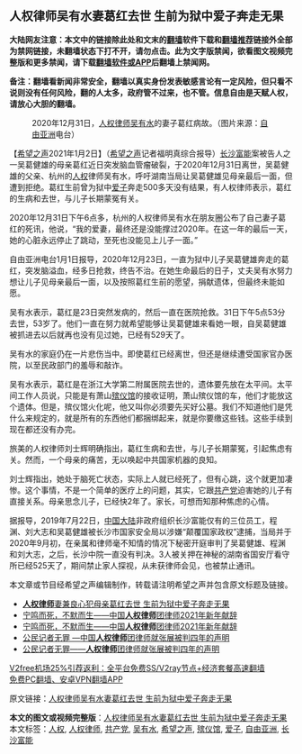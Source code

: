  <h2>人权律师吴有水妻葛红去世 生前为狱中爱子奔走无果</h2> <p class="notice"><b>大陆网友注意：本文中的链接除此处和文末的<a href="https://github.com/bannedbook/fanqiang" >翻墙</a>软件下载和<a href="https://github.com/killgcd/justmysocks/blob/master/README.md">翻墙推荐</a>链接外全部为禁网链接，未翻墙状态下打不开，请勿点击。此为文字版禁闻，欲看图文视频完整版和更多禁闻，请下载<a href="https://github.com/bannedbook/fanqiang">翻墙软件或APP</a>后翻墙上禁闻网。</p><p>备注：翻墙看新闻非常安全，翻墙以真实身份发表敏感言论有一定风险，但只看不说则没有任何风险，翻的人太多，政府管不过来，也不管。信息自由是天赋人权，请放心大胆的翻墙。</b></p>  <div class="entry"> <figure> <p><figcaption>2020年12月31日，<a href="https://www.bannedbook.org/bnews/tag/%e4%ba%ba%e6%9d%83%e5%be%8b%e5%b8%88/" class="st_tag internal_tag" rel="tag" title="标签 人权律师 下的日志">人权律师</a><a href="https://www.bannedbook.org/bnews/tag/%e5%90%b4%e6%9c%89%e6%b0%b4/" class="st_tag internal_tag" rel="tag" title="标签 吴有水 下的日志">吴有水</a>的妻子葛红病故。（图片来源：<a href="https://www.bannedbook.org/bnews/tag/%e8%87%aa%e7%94%b1%e4%ba%9a%e6%b4%b2/" class="st_tag internal_tag" rel="tag" title="标签 自由亚洲 下的日志">自由亚洲</a>电台）</figcaption></figure> <p>【<span class='wp_keywordlink_affiliate'><a href="https://www.soundofhope.org" title="希望之声" target="_blank">希望之声</a></span>2021年1月2日】（<a href="https://www.bannedbook.org/bnews/tag/%e5%b8%8c%e6%9c%9b%e4%b9%8b%e5%a3%b0/" class="st_tag internal_tag" rel="tag" title="标签 希望之声 下的日志">希望之声</a>记者福明真综合报导）<a href="https://www.bannedbook.org/bnews/tag/%E9%95%BF%E6%B2%99%E5%AF%8C%E8%83%BD/" class="st_tag internal_tag" rel="tag" title="标签 长沙富能 下的日志">长沙富能</a>案被告人之一吴葛健雄的母亲葛红近日突发脑血管瘤破裂，于2020年12月31日离世，吴葛健雄的父亲、杭州的<a href="https://www.bannedbook.org/bnews/tag/%e4%ba%ba%e6%9d%83/" class="st_tag internal_tag" rel="tag" title="标签 人权 下的日志">人权</a>律师吴有水，呼吁湖南当局让吴葛健雄见母亲最后一面，但遭到拒绝。葛红生前曾为狱中<a href="https://www.bannedbook.org/bnews/tag/%E7%88%B1%E5%AD%90/" class="st_tag internal_tag" rel="tag" title="标签 爱子 下的日志">爱子</a>奔走500多天没有结果，有人权律师表示，葛红的生病和去世，与儿子长期蒙冤有关。</p> <p>2020年12月31日下午6点多，杭州的人权律师吴有水在朋友圈公布了自己妻子葛红的死讯，他说，“我的爱妻，最终还是没能撑过2020年。在这一年的最后一天，她的心脏永远停止了跳动，至死也没能见上儿子一面。”</p>  <p>自由亚洲电台1月1日报导，2020年12月23日，一直为狱中儿子吴葛健雄奔走的葛红，突发脑溢血，经多日抢救，终告不治。在她生命最后的日子，丈夫吴有水努力想让儿子见母亲最后一面，以及按照葛红生前的愿望，捐献遗体，但最终未能如愿。</p> <p>吴有水表示，葛红是23日突然发病的，然后一直在医院抢救。31日下午5点53分去世，53岁了。他们一直在努力就希望能够让吴葛健雄来看她一眼，自吴葛健雄被抓进去以后就再也没有见过她，已经有529天了。</p>  <p>吴有水的家庭仍在一片悲伤当中。即使葛红已经离世，但还是继续遭受国家官办医院，以至民政部门的羞辱和敲诈。</p> <p>吴有水表示，葛红是在浙江大学第二附属医院去世的，遗体要先放在太平间。太平间工作人员说，只能是有萧山<a href="https://www.bannedbook.org/bnews/tag/%E6%AE%A1%E4%BB%AA%E9%A6%86/" class="st_tag internal_tag" rel="tag" title="标签 殡仪馆 下的日志">殡仪馆</a>的接收证明，萧山殡仪馆的车，他们才能放这个遗体。但是，殡仪馆火化呢，他又叫你必须要先买好公墓。我们不知道他们是凭什么来规定的，就是所有的东西他们都捆绑起来，就是你要缴这些钱。这些手续到现在都还没有办完。</p>  <p>旅美的人权律师刘士辉明确指出，葛红生病和去世，与儿子长期蒙冤，引起焦虑有关。然而，一个母亲的痛苦，无以唤起中共国家机器的良知。</p> <p>刘士辉指出，她处于脑死亡状态，实际上人就已经死了，但有心跳，这个就更加凄惨。这个事情，不是一个简单的医疗上的问题，其实，它跟<a href="https://www.bannedbook.org/bnews/tag/%e5%85%b1%e4%ba%a7%e5%85%9a/" class="st_tag internal_tag" rel="tag" title="标签 共产党 下的日志">共产党</a>迫害她的儿子有直接关系。母亲思念儿子，已经快2年了。家长，可想而知那种焦虑的心情。</p>  <p>据报导，2019年7月22日，<span class='wp_keywordlink_affiliate'><a href="https://www.bannedbook.org/" title="中国" target="_blank">中国</a></span><span class='wp_keywordlink_affiliate'><a href="https://www.bannedbook.org/" title="大陆" target="_blank">大陆</a></span>非政府组织长沙富能仅有的三位员工，程渊、刘大志和吴葛健雄被长沙市国家安全局以涉嫌“颠覆国家政权”逮捕，当局并于2020年9月初，在亲属和律师毫不知情的情况下秘密开庭审判了吴葛健雄、程渊和刘大志，之后，长沙中院一直没有判决。3人被关押在神秘的湖南省国安厅看守所已经525天了，期间禁止家人探视，从未获律师会见，也被禁止通讯。</p> <p>本文章或节目经希望之声编辑制作，转载请注明希望之声并包含原文标题及链接。</p> <ul class='op-related-articles' title='相关阅读'> <li><a href='https://www.bannedbook.org/bnews/headline/20210101/1459260.html' target='_blank'><b>人权律师</b>妻兼良心犯母亲葛红去世 生前为狱中爱子奔走无果</a></li> <li><a href='https://www.bannedbook.org/bnews/renquan/xgmyd/20210101/1459171.html' target='_blank'>宁鸣而死，不默而生——中国<b>人权律师</b>团律师2021年新年献辞</a></li> <li><a href='https://www.bannedbook.org/bnews/weiquan/20210101/1458948.html' target='_blank'>宁鸣而死&#65292;不默而生&#8212;&#8212;中国<b>人权律师</b>团律师2021年新年献辞</a></li> <li><a href='https://www.bannedbook.org/bnews/renquan/xgmyd/20201231/1458549.html' target='_blank'>公民记者无罪 &#8212;中国<b>人权律师</b>团律师就张展被判四年的声明</a></li> <li><a href='https://www.bannedbook.org/bnews/baitai/20201230/1457742.html' target='_blank'>公民记者无罪——<b>人权律师</b>团律师就张展被判四年的声明</a></li> </ul> <p class="texttj"> <a href="https://www.bannedbook.org/forum23/topic22702.html" target="_blank">V2free机场25%引荐返利：全平台免费SS/V2ray节点+经济套餐高速翻墙</a><br/> <a href="https://github.com/bannedbook/fanqiang/wiki/%E7%A6%81%E9%97%BB%E7%BD%91%E5%AE%89%E5%8D%93%E7%BF%BB%E5%A2%99%E6%96%B0%E9%97%BBAPP" target="_blank">免费PC翻墙、安卓VPN翻墙APP</a></p><p>原文链接：<a class="src_link"  href="https://www.soundofhope.org/post/459674" target="_blank">人权律师吴有水妻葛红去世 生前为狱中爱子奔走无果</a></p><a name='sharetosocial'></a>       <div><b>本文的图文或视频完整版</b>：<a href='https://www.bannedbook.org/bnews/comments/20210102/1459779.html'>人权律师吴有水妻葛红去世 生前为狱中爱子奔走无果</a></div>  </div><!--END ENTRY--> <div class="postfooter"> <div>本文标签：<a href="https://www.bannedbook.org/bnews/tag/%e4%ba%ba%e6%9d%83/" rel="tag">人权</a>, <a href="https://www.bannedbook.org/bnews/tag/%e4%ba%ba%e6%9d%83%e5%be%8b%e5%b8%88/" rel="tag">人权律师</a>, <a href="https://www.bannedbook.org/bnews/tag/%e5%85%b1%e4%ba%a7%e5%85%9a/" rel="tag">共产党</a>, <a href="https://www.bannedbook.org/bnews/tag/%e5%90%b4%e6%9c%89%e6%b0%b4/" rel="tag">吴有水</a>, <a href="https://www.bannedbook.org/bnews/tag/%e5%b8%8c%e6%9c%9b%e4%b9%8b%e5%a3%b0/" rel="tag">希望之声</a>, <a href="https://www.bannedbook.org/bnews/tag/%E6%AE%A1%E4%BB%AA%E9%A6%86/" rel="tag">殡仪馆</a>, <a href="https://www.bannedbook.org/bnews/tag/%E7%88%B1%E5%AD%90/" rel="tag">爱子</a>, <a href="https://www.bannedbook.org/bnews/tag/%e8%87%aa%e7%94%b1%e4%ba%9a%e6%b4%b2/" rel="tag">自由亚洲</a>, <a href="https://www.bannedbook.org/bnews/tag/%E9%95%BF%E6%B2%99%E5%AF%8C%E8%83%BD/" rel="tag">长沙富能</a></div>  </div><!--END POSTFOOTER--> 